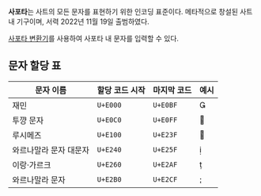 **사포타**는 사트의 모든 문자를 표현하기 위한 인코딩 표준이다. 메타적으로 창설된 사트 내 기구이며, 서력 2022년 11월 19일 출범하였다.

[사포타 변환기](https://zeli-b.github.io/sapota-converter/)를 사용하여 사포타 내 문자를 입력할 수 있다.

## 문자 할당 표

| 문자 이름        | 할당 코드 시작 | 마지막 코드   | 예시  |
| ------------ | -------- | -------- | --- |
| 재민           | `U+E000` | `U+E0BF` |    |
| 투꺙 문자        | `U+E0C0` | `U+E0FF` |    |
| 루시메즈         | `U+E100` | `U+E23F` |    |
| 와르나말라 문자 대문자 | `U+E240` | `U+E25F` |    |
| 이랑·가르크       | `U+E260` | `U+E2AF` |    |
| 와르나말라 문자     | `U+E2B0` | `U+E2CF` |    |